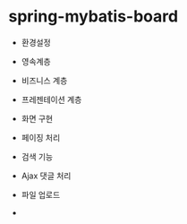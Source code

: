 # spring-mybatis-board
- 환경설정



- 영속계층



- 비즈니스 계층



- 프레젠테이션 계층



- 화면 구현



- 페이징 처리



- 검색 기능



- Ajax 댓글 처리



- 파일 업로드



- 
